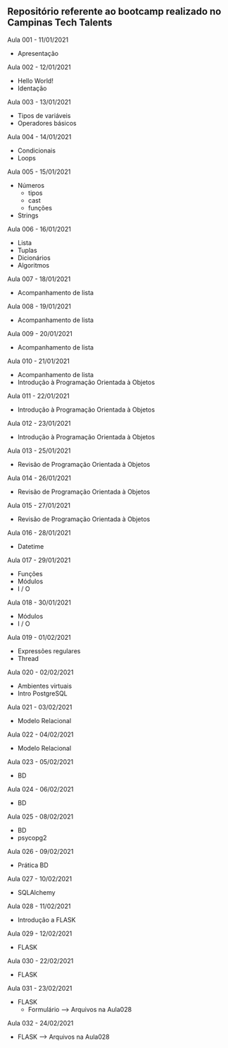 ## Repositório referente ao bootcamp realizado no Campinas Tech Talents

Aula 001 - 11/01/2021
- Apresentação

Aula 002 - 12/01/2021
- Hello World!
- Identação

Aula 003 - 13/01/2021
- Tipos de variáveis
- Operadores básicos

Aula 004 - 14/01/2021
- Condicionais
- Loops

Aula 005 - 15/01/2021
- Números
    - tipos
    - cast
    - funções
- Strings

Aula 006 - 16/01/2021
- Lista
- Tuplas
- Dicionários
- Algoritmos

Aula 007 - 18/01/2021
- Acompanhamento de lista

Aula 008 - 19/01/2021
- Acompanhamento de lista

Aula 009 - 20/01/2021
- Acompanhamento de lista

Aula 010 - 21/01/2021
- Acompanhamento de lista
- Introdução à Programação Orientada à Objetos

Aula 011 - 22/01/2021
- Introdução à Programação Orientada à Objetos

Aula 012 - 23/01/2021
- Introdução à Programação Orientada à Objetos

Aula 013 - 25/01/2021
- Revisão de Programação Orientada à Objetos

Aula 014 - 26/01/2021
- Revisão de Programação Orientada à Objetos

Aula 015 - 27/01/2021
- Revisão de Programação Orientada à Objetos

Aula 016 - 28/01/2021
- Datetime

Aula 017 - 29/01/2021
- Funções
- Módulos
- I / O

Aula 018 - 30/01/2021
- Módulos
- I / O

Aula 019 - 01/02/2021
- Expressões regulares
- Thread

Aula 020 - 02/02/2021
- Ambientes virtuais
- Intro PostgreSQL

Aula 021 - 03/02/2021
- Modelo Relacional

Aula 022 - 04/02/2021
- Modelo Relacional

Aula 023 - 05/02/2021
- BD

Aula 024 - 06/02/2021
- BD

Aula 025 - 08/02/2021
- BD
- psycopg2

Aula 026 - 09/02/2021
- Prática BD

Aula 027 - 10/02/2021
- SQLAlchemy

Aula 028 - 11/02/2021
- Introdução a FLASK

Aula 029 - 12/02/2021
- FLASK

Aula 030 - 22/02/2021
- FLASK

Aula 031 - 23/02/2021
- FLASK
    - Formulário --> Arquivos na Aula028

Aula 032 - 24/02/2021
- FLASK --> Arquivos na Aula028
    
